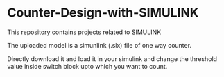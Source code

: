 # Counter-Design-with-SIMULINK
This repository contains projects related to SIMULINK


The uploaded model is a simunlink (.slx) file of one way counter.

Directly download it and load it in your simulink and change the threshold value inside switch block upto which you want to count.
